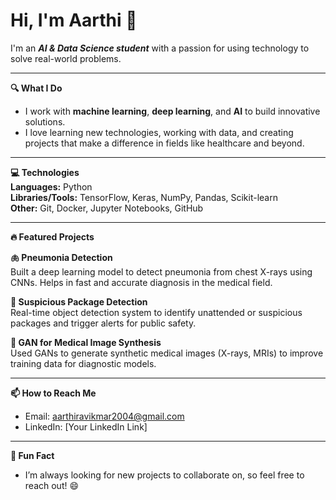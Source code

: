 # Hi, I'm Aarthi 👋

I'm an ***AI & Data Science student*** with a passion for using technology to solve real-world problems.

---

__**🔍 What I Do**__  
- I work with **machine learning**, **deep learning**, and **AI** to build innovative solutions.  
- I love learning new technologies, working with data, and creating projects that make a difference in fields like healthcare and beyond.

---

__**💻 Technologies**__  
**Languages:** Python  
**Libraries/Tools:** TensorFlow, Keras, NumPy, Pandas, Scikit-learn  
**Other:** Git, Docker, Jupyter Notebooks, GitHub

---

__**🔥 Featured Projects**__  

**🫁 Pneumonia Detection**  
Built a deep learning model to detect pneumonia from chest X-rays using CNNs. Helps in fast and accurate diagnosis in the medical field.

**🚨 Suspicious Package Detection**  
Real-time object detection system to identify unattended or suspicious packages and trigger alerts for public safety.

**🧠 GAN for Medical Image Synthesis**  
Used GANs to generate synthetic medical images (X-rays, MRIs) to improve training data for diagnostic models.

---

__**📫 How to Reach Me**__  
- Email: aarthiravikmar2004@gmail.com  
- LinkedIn: [Your LinkedIn Link]

---

__**🚀 Fun Fact**__  
- I’m always looking for new projects to collaborate on, so feel free to reach out! 😄
